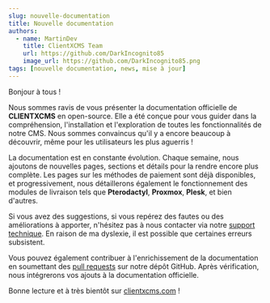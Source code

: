 ```yaml
---
slug: nouvelle-documentation  
title: Nouvelle documentation  
authors:  
  - name: MartinDev  
    title: ClientXCMS Team  
    url: https://github.com/DarkIncognito85  
    image_url: https://github.com/DarkIncognito85.png  
tags: [nouvelle documentation, news, mise à jour]  
---
```


Bonjour à tous !

Nous sommes ravis de vous présenter la documentation officielle de **CLIENTXCMS** en open-source. Elle a été conçue pour vous guider dans la compréhension, l'installation et l'exploration de toutes les fonctionnalités de notre CMS. Nous sommes convaincus qu'il y a encore beaucoup à découvrir, même pour les utilisateurs les plus aguerris !

<!-- truncate -->

La documentation est en constante évolution. Chaque semaine, nous ajoutons de nouvelles pages, sections et détails pour la rendre encore plus complète. Les pages sur les méthodes de paiement sont déjà disponibles, et progressivement, nous détaillerons également le fonctionnement des modules de livraison tels que **Pterodactyl**, **Proxmox**, **Plesk**, et bien d'autres.

Si vous avez des suggestions, si vous repérez des fautes ou des améliorations à apporter, n'hésitez pas à nous contacter via notre [support technique](https://clientxcms.com/client/support). En raison de ma dyslexie, il est possible que certaines erreurs subsistent.

Vous pouvez également contribuer à l'enrichissement de la documentation en soumettant des [pull requests](https://github.com/ClientXCMS/clientxcms-docs/pulls) sur notre dépôt GitHub. Après vérification, nous intégrerons vos ajouts à la documentation officielle.

Bonne lecture et à très bientôt sur [clientxcms.com](https://clientxcms.com) !
